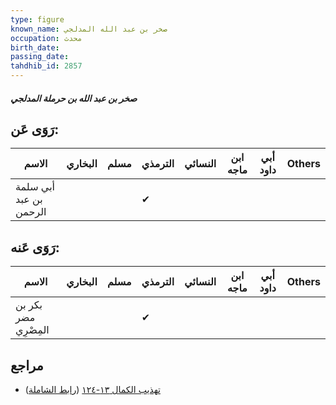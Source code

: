 ```yaml
---
type: figure
known_name: صخر بن عبد الله المدلجي
occupation: محدث
birth_date:
passing_date:
tahdhib_id: 2857
---
```

##### صخر بن عبد الله بن حرملة المدلجي

## رَوَى عَن:
| الاسم                  | البخاري | مسلم | الترمذي | النسائي | ابن ماجه | أبي داود | Others |
| ---------------------- | ------- | ---- | ------- | ------- | -------- | -------- | ------ |
| أبي سلمة بن عبد الرحمن |         |      | ✔       |         |          |          |        |
## رَوَى عَنه:
| الاسم                | البخاري | مسلم | الترمذي | النسائي | ابن ماجه | أبي داود | Others |
| -------------------- | ------- | ---- | ------- | ------- | -------- | -------- | ------ |
| بكر بن مضر المِصْرِي |         |      | ✔       |         |          |          |        |
## مراجع
- [تهذيب الكمال ١٣-١٢٤](obsidian://open?vault=Tahdhib-al-Kamal&file=Figures/٢٨٥٧-صخر%20بن%20عبد%20الله%20بن%20حرملة%20المدلجي) ([رابط الشاملة](https://shamela.ws/book/3722/6505))